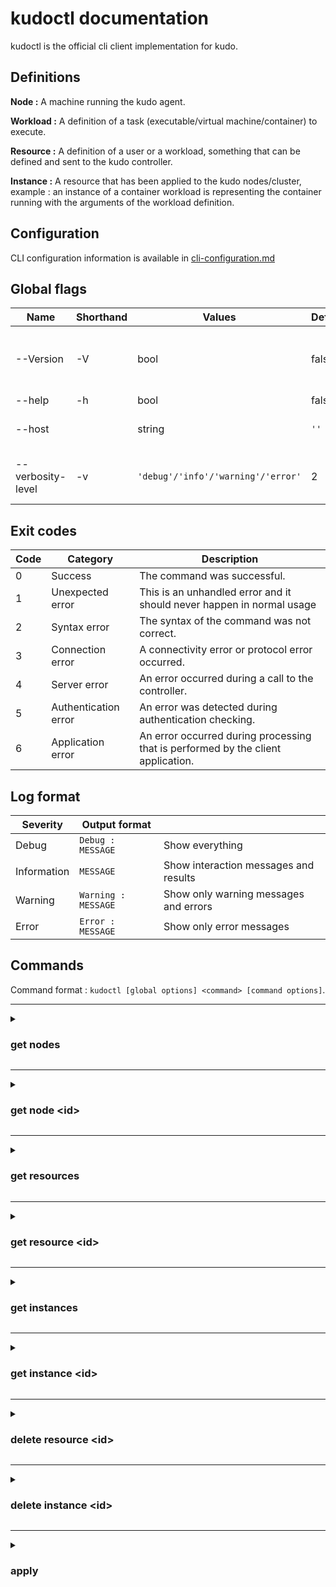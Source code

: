 # kudoctl documentation

kudoctl is the official cli client implementation for kudo.

## Definitions

**Node :** A machine running the kudo agent.

**Workload :** A definition of a task (executable/virtual machine/container) to execute.

**Resource :** A definition of a user or a workload, something that can be defined and sent to the kudo controller.

**Instance :** A resource that has been applied to the kudo nodes/cluster, example : an instance of a container workload is representing the container running with the arguments of the workload definition.

## Configuration 

CLI configuration information is available in [cli-configuration.md](cli-configuration.md)

## Global flags

| Name              | Shorthand | Values                             | Default | Description                                                                       |
| ----------------- | --------- | ---------------------------------- | ------- | --------------------------------------------------------------------------------- |
| --Version         | -V        | bool                               | false   | output the version of the client with the format : `v.major.minor.patch` (semver) |
| --help            | -h        | bool                               | false   | display the help text.                                                            |
| --host            |           | string                             | `''`    | specify the ip of the control plane to connect to.                                |
| --verbosity-level | -v        | `'debug'/'info'/'warning'/'error'` | 2       | Set the verbosity level of the execution, see **Log format** section              |

## Exit codes

| Code | Category             | Description                                                                      |
| ---- | -------------------- | -------------------------------------------------------------------------------- |
| 0    | Success              | The command was successful.                                                      |
| 1    | Unexpected error     | This is an unhandled error and it should never happen in normal usage            |
| 2    | Syntax error         | The syntax of the command was not correct.                                       |
| 3    | Connection error     | A connectivity error or protocol error occurred.                                 |
| 4    | Server error         | An error occurred during a call to the controller.                               |
| 5    | Authentication error | An error was detected during authentication checking.                            |
| 6    | Application error    | An error occurred during processing that is performed by the client application. |

## Log format

| Severity    | Output format       |                                       |
| ----------- | ------------------- | ------------------------------------- |
| Debug       | `Debug : MESSAGE`   | Show everything                       |
| Information | `MESSAGE`           | Show interaction messages and results |
| Warning     | `Warning : MESSAGE` | Show only warning messages and errors |
| Error       | `Error : MESSAGE`   | Show only error messages              |

## Commands

Command format : `kudoctl [global options] <command> [command options]`.

---
<details> <summary><h3>get nodes</h3> </summary>

Get a list of the nodes registered to the control plane.

**Flags** :

| Name      | Shorthand | Values                                                         | Default            | Description                                                                                                                                                      |
| --------- | --------- | -------------------------------------------------------------- | ------------------ | ---------------------------------------------------------------------------------------------------------------------------------------------------------------- |
| --help    | -h        |                                                                | false              | show help of the function.                                                                                                                                       |
| --format  | -F        | `"json"`, `"human_readable"`,`"yaml"`, `"delimit <character>"` | `"human_readable"` | Specifies the format of the output.                                                                                                                              |
| --verbose | -v        |                                                                | false              | Specifies whether to enable verbose mode. Use the default value of off to disable verbose mode. This option is the default value. Use on to enable verbose mode. |
| --page    | -p        |                                                                | false              | Specifies whether to display one page of text at a time or all text at one time.                                                                                 |
| --rows    | -r        | integer                                                        | 24                 | Specifies the number of rows per page to display when the **-p** parameter is on. You can specify a value in the range 1 - 100.                                  |
| --header  | -h        |                                                                | true               | Specifies whether to display the table header. Use the default value of on to display the table header. Use off to hide the table header.                        |

**Example:**

```bash
kudoctl get nodes
```

</details>

---

<details> <summary><h3>get node &lt;id&gt; </h3></summary>

Get detailed information about a node.

**Arguments** :

`id` : the id of the node

**Flags** :

| Name     | Shorthand | Values                                                          | Default            | Description                         |
| -------- | --------- | --------------------------------------------------------------- | ------------------ | ----------------------------------- |
| --help   | -h        |                                                                 | false              | show help of the function.          |
| --format | -F        | `"json"`,`"human_readable"`,  `"yaml"`, `"delimit <character>"` | `"human_readable"` | Specifies the format of the output. |

**Example:**

```bash
kudoctl get node id6875
```

</details>

---

<details> <summary><h3>get resources</h3></summary>

Get a list of the resources, the structure is described here : [resource.md](./resource.md).

**Flags** :

| Name     | Shorthand | Values                                                         | Default            | Description                                                                                                                               |
| -------- | --------- | -------------------------------------------------------------- | ------------------ | ----------------------------------------------------------------------------------------------------------------------------------------- |
| --help   | -h        |                                                                | false              | show help of the function.                                                                                                                |
| --format | -F        | `"json"`, `"human_readable"`,`"yaml"`, `"delimit <character>"` | `"human_readable"` | Specifies the format of the output.                                                                                                       |
| --page   | -p        |                                                                | false              | Specifies whether to display one page of text at a time or all text at one time.                                                          |
| --rows   | -r        | integer                                                        | 24                 | Specifies the number of rows per page to display when the **-p** parameter is on. You can specify a value in the range 1 - 100.           |
| --header | -h        |                                                                | true               | Specifies whether to display the table header. Use the default value of on to display the table header. Use off to hide the table header. |

**Example:**

```bash
kudoctl get resources
```

</details>

---

<details> <summary><h3>get resource &lt;id&gt;</h3></summary>

This function returns the definition of a resource with the specified `id`.

**Arguments :**  

`id` : the id of the instance.

**Flags :**  

| Name     | Shorthand | Values                               | Default            | Description                                                            |
| -------- | --------- | ------------------------------------ | ------------------ | ---------------------------------------------------------------------- |
| --format |           | `"json"`,`"human_readable"`,`"yaml"` | `"human_readable"` | The output format of the resource definition,  yml is the same as yaml |
| --help   | -h        |                                      | false              | show help of the function.                                             |

**Example:**

```bash
kudoctl get resource id87967
```
  
</details>

---

<details> <summary><h3>get instances</h3></summary>

Get the list of instances and the name of the resource.

**Flags** :

| Name      | Shorthand | Values                                                         | Default            | Description                                                                                                                                                      |
| --------- | --------- | -------------------------------------------------------------- | ------------------ | ---------------------------------------------------------------------------------------------------------------------------------------------------------------- |
| --help    | -h        |                                                                | false              | show help of the function.                                                                                                                                       |
| --format  | -F        | `"json"`, `"yaml"`,`"human_readable"`, `"delimit <character>"` | `"human_readable"` | Specifies the format of the output.                                                                                                                              |
| --verbose | -v        |                                                                | false              | Specifies whether to enable verbose mode. Use the default value of off to disable verbose mode. This option is the default value. Use on to enable verbose mode. |
| --page    | -p        |                                                                | false              | Specifies whether to display one page of text at a time or all text at one time.                                                                                 |
| --rows    | -r        | integer                                                        | 24                 | Specifies the number of rows per page to display when the **-p** parameter is on. You can specify a value in the range 1 - 100.                                  |
| --header  | -h        |                                                                | true               | Specifies whether to display the table header. Use the default value of on to display the table header. Use off to hide the table header.                        |

**Example:**

```bash
kudoctl get instances
```

</details>

---

<details> <summary><h3>get instance &lt;id&gt;</h3></summary>

Get details about the instance.

**Arguments** :

`id` : the id of the instance

**Flags :**  

| Name     | Shorthand | Values                               | Default            | Description                                                            |
| -------- | --------- | ------------------------------------ | ------------------ | ---------------------------------------------------------------------- |
| --format |           | `"json"`,`"human_readable"`,`"yaml"` | `"human_readable"` | The output format of the resource definition,  yml is the same as yaml |
| --help   | -h        |                                      | false              | show help of the function.                                             |

**Example:**

```bash
kudoctl get instance id9878
```

</details>
  
---

<details> <summary><h3>delete resource &lt;id&gt;</h3></summary>

Delete a resource definition and all the instances of this resource. On success the command outputs no information.

**Arguments** :

`id` : the id of the resource

**Flags :**  

| Name   | Shorthand | Values | Default | Description                |
| ------ | --------- | ------ | ------- | -------------------------- |
| --help | -h        |        | false   | show help of the function. |

**Example:**

```bash
kudoctl delete resource id8989
```

</details>

---

<details> <summary><h3>delete instance &lt;id&gt;</h3></summary>

Delete and stop an instance. On success the command outputs no information.

**Arguments** :

`id` : the id of the instance.

**Example:**

```bash
kudoctl delete instance id9898
```
  
</details>

---

<details> <summary><h3>apply</h3></summary>

Create a resource definition and instanciate it. By default if a resource with the same name exists, the resource will be updated, add the `--no-update` flag if you don’t want this behavior.

**Arguments :**

`kind` : the kind of the resource, possible values :

- workload

**Flags** :

| Name        | Shorthand | Values | Default      | Description                                             |
| ----------- | --------- | ------ | ------------ | ------------------------------------------------------- |
| --file      | -f        | Path   | `""`         | add resource definition from file.                      |
| --no-update |           | bool   | false        | If the resource already exists, don’t update it         |
| --name      |           | string | `""`         | set the name of the resource                            |
| --help      | -h        |        | false        | show help of the function.                              |
| --kind      | -k        | string | `"workload"` | set the kind of the resource to create and instanciate |

**Kind specific flags :**

*workload :*

| Name             | Shorthand | Values   | Default       | Description                                                                           |
| ---------------- | --------- | -------- | ------------- | ------------------------------------------------------------------------------------- |
| --type           |           | string   | `"container"` | workload type                                                                         |
| --uri            |           | string   | `""`          | the uri                                                                               |
| --resources-cpu  |           | integer  | 1             | the cpu amount                                                                        |
| --resources-ram  |           | integer  | 50            | the ram amount      (MB)                                                              |
| --resources-disk |           | integer  | 1             | the disk size (GB)                                                                    |
| --port           | -p        | []string | []            | ports binding list, use multiple times to add multiple elements to the array          |
| --environment    |           | []string | []            | environment variables list, use multiple times to add multiple elements  to the array |

**Examples :**

- Add resource from file

  ```sh
  kudoctl apply -f workload.yml
  ```

</details>